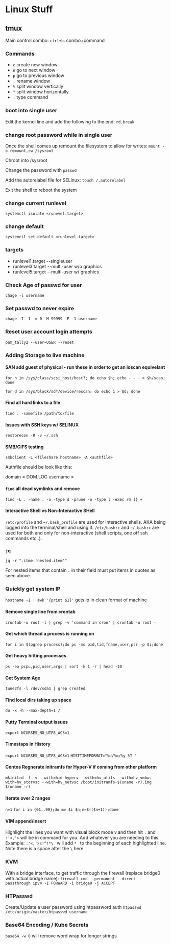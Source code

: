 # Linux Stuff

## tmux

Main control combo: `ctrl+b`. combo+command

### Commands
* `c` create new window
* `n` go to next window
* `p` go to previous window
* `,` rename window
* `%` split window vertically
* `"` split window horizontally
* `:` type command

### boot into single user

Edit the kernel line and add the following to the end: `rd.break`

### change root password while in single user

Once the shell comes up remount the filesystem to allow for writes: `mount -o remount,rw /sysroot`

Chroot into /sysroot

Change the password with `passwd`

Add the autorelabel file for SELinux: `touch /.autorelabel`

Exit the shell to reboot the system


### change current runlevel

`systemctl isolate <runevel.target>`

### change default

`systemctl set-default <runlevel.target>`

### targets

* runlevel1.target --singleuser
* runlevel3.target --multi-user w/o graphics
* runlevel5.target --multi-user w/ graphics


### Check Age of passwd for user
`chage -l username`
### Set passwd to never expire
`chage -I -1 -m 0 -M 99999 -E -1 username`
### Reset user account login attempts
`pam_tally2 --user=USER --reset`


### Adding Storage to live machine
#### SAN add guest of physical - run these in order to get an ioscan equivelant
`for h in /sys/class/scsi_host/host?; do echo $h; echo - - - > $h/scan; done`

`for d in /sys/block/sd*/device/rescan; do echo 1 > $d; done`

#### Find all hard links to a file
`find . -samefile /path/to/file` 

#### Issues with SSH keys w/ SELINUX
`restorecon -R -v ~/.ssh`

#### SMB/CIFS testing
`smbclient -L <fileshare hostname> -A <authfile>`

Authfile should be look like this:

domain = DOM.LOC
username = <username>

#### `find` all dead symlinks and remove
`find -L . -name . -o -type d -prune -o -type l -exec rm {} +`

#### Interactive Shell vs Non-Interactive SHell

`/etc/profile` and `~/.bash_profile` are used for interactive shells. AKA being logged into the terminal/shell and using it. `/etc/bashrc` and `~/.bashrc` are used for both and only for non-interactive (shell scripts, one off ssh commands etc..).

### `jq`
`jq -r ".itme.'nested.item'"`

For nested items that contain `.` in their field must put items in quotes as seen above.

### Quickly get system IP
`hostname -I | awk '{print $1}'` gets ip in clean format of machine

#### Remove single line from crontab
`crontab -u root -l | grep -v 'command in cron' | crontab -u root -`

#### Get which thread a process is running on
`for i in $(pgrep process);do ps -mo pid,tid,fname,user,psr -p $i;done`

#### Get heavy hitting processes
`ps -eo pcpu,pid,user,args | sort -k 1 -r | head -10`

#### Get System Age
`tune2fs -l /dev/sda1 | grep created`

#### Find local dirs taking up space
`du -x -h --max-depth=1 /`

#### Putty Terminal output issues
`export NCURSES_NO_UTF8_ACS=1`

#### Timestaps in History
`export NCURSES_NO_UTF8_ACS=1`
`HISTTIMEFORMAT="%d/%m/%y %T "`

#### Centos Regnerate initramfs for Hyper-V if coming from other platform
`mkinitrd -f -v --with=hid-hyperv --with=hv_utils --with=hv_vmbus --with=hv_storvsc --with=hv_netvsc /boot/initramfs-$(uname -r).img $(uname -r)`

#### Iterate over 2 ranges
`n=1`
`for i in {01..99};do mv $i $n;n=$(($n+1));done`

#### VIM append/insert
Highlight the lines you want with visual block mode `V` and then hit `:` and `:'<,'>` will be in command for you. Add whatever you are needing to this. Example: `:'<,'>s!^!*\ ` will add `* ` to the beginning of each highlighted line. Note there is a space after the `\` here.

### KVM
With a bridge interface, to get traffic through the firewall (replace bridge0 with actual bridge name): `firewall-cmd --permanent --direct --passthrough ipv4 -I FORWARD -i bridge0 -j ACCEPT`

### HTPasswd
Create/Update a user password using htpassword auth
`htpasswd /etc/origin/master/htpasswd username`

### Base64 Encoding / Kube Secrets
`base64 -w 0` will remove word wrap for longer strings
